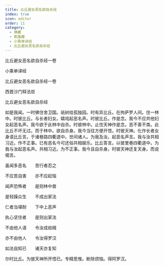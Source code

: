 ```yaml
---
title: 比丘避女恶名欲自杀经
index: true
icon: editor
order: 11
category:
  - 佛藏
  - 乾隆藏
  - 小乘单译经
  - 比丘避女恶名欲自杀经
---
```


比丘避女恶名欲自杀经一卷  

小乘单译经  

比丘避女恶名欲自杀经一卷  

西晋沙门释法炬  

比丘避女恶名欲自杀经  

如是我闻。一时佛住舍卫国。祇树给孤独园。时有异比丘。在拘萨罗人间。住一林中。时彼比丘。与长者妇女。嬉戏起恶名声。时彼比丘。作是念。我今不应共他妇女起恶名声。我今欲于此林中自杀。时彼林中。止住天神作是念。恶不善不类。此比丘不坏无过。而于林中。欲自杀身。我今当往方便开悟。时彼天神。化作长者女身语比丘言。于诸巷路四衢道中。世间诸人。为我及汝。起恶名声言。我与汝共相习近。作不正事。已有恶名今可还俗共相娱乐。比丘答言。以彼里巷四衢道中。为我与汝起恶名声。共相习近。为不正事。我今且自杀身。时彼天神还复天身。而说偈言。  

虽闻多恶名　　苦行者忍之  

不应苦自害　　亦不应起恼  

闻声恐怖者　　是则林中兽  

是轻躁众生　　不成出家法  

仁者当堪耐　　下中上恶声  

执心坚住者　　是则出家法  

不由他人语　　令汝成劫贼  

亦不由他人　　令汝得罗汉  

如法自知已　　诸天亦复知  

尔时比丘。为彼天神所开悟已。专精思惟。断除烦恼。得阿罗汉。  
